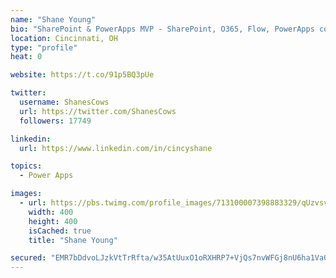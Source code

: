 ```yaml
---
name: "Shane Young"
bio: "SharePoint & PowerApps MVP - SharePoint, O365, Flow, PowerApps consulting? @PowerApps911 | Pure Snark? You found it."
location: Cincinnati, OH
type: "profile"
heat: 0

website: https://t.co/91p5BQ3pUe

twitter:
  username: ShanesCows
  url: https://twitter.com/ShanesCows
  followers: 17749

linkedin:
  url: https://www.linkedin.com/in/cincyshane

topics:
  - Power Apps

images:
  - url: https://pbs.twimg.com/profile_images/713100007398883329/qUzvsvQ3_400x400.jpg
    width: 400
    height: 400
    isCached: true
    title: "Shane Young"

secured: "EMR7bDdvoLJzkVtTrRfta/w35AtUuxO1oRXHRP7+VjQs7nvWFGj8nU6ha1Va0w/85txOzg263cRh6IMcKrlU1MQMb0UHGlOB0zoqJB1SGAnsEkr/4gjNIFMgUKikFvq2lWuNIbX6LcjHdg48qOy/2zfZECM1JYOa8/K7QdrYbOh3qlR6p5iNsVYecLoTfhf2LkfyNg2DTAYPMySHl4oqoPy/QA3YQSSGqcc2snYG2WSEJj4Texl0YeKl8NuyfJL9Lv0YrToYT9AtabHriwHdm2IjXzc4gsViNn8rj1/F8sB+wixq+Z43tC1u1zv3hFSBR4ejKf3DhRRzyq76RQOAuAx4EpPr3YyceaMs049B0fZW2b7opRGkxDCSI8atqbGDTrhbCe8cdEfMD4CtilPfd56Ii2dNt9qI+ljywOxCpqk=;0XxrVv6vcifL8f6VkV72wQ=="
---
```


